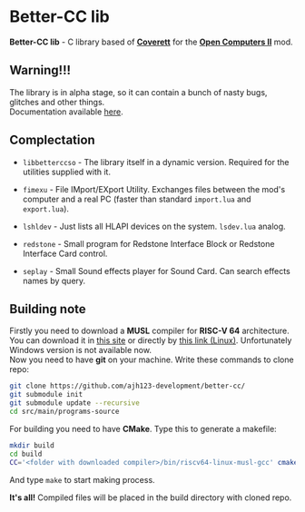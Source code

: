 # Better-CC lib

**Better-CC lib** - C library based of [**Coverett**](https://github.com/Bs0Dd/Coverett) for the [**Open Computers II**](https://github.com/fnuecke/oc2) mod.

## Warning!!!

The library is in alpha stage, so it can contain a bunch of nasty bugs, glitches and other things.  
Documentation available [here](https://github.com/Bs0Dd/Coverett/wiki).

## Complectation

* `libbetterccso` - The library itself in a dynamic version. Required for the utilities supplied with it.

* `fimexu` - File IMport/EXport Utility. Exchanges files between the mod's computer and a real PC (faster than standard `import.lua` and `export.lua`). 

* `lshldev` - Just lists all HLAPI devices on the system. `lsdev.lua` analog.

* `redstone` - Small program for Redstone Interface Block or Redstone Interface Card control.

* `seplay` - Small Sound effects player for Sound Card. Can search effects names by query.

## Building note

Firstly you need to download a **MUSL** compiler for **RISC-V 64** architecture. You can download it in [this site](https://musl.cc/) or directly by [this link (Linux)](https://musl.cc/riscv64-linux-musl-cross.tgz). Unfortunately Windows version is not available now.  
Now you need to have **git** on your machine. Write these commands to clone repo:
```bash
git clone https://github.com/ajh123-development/better-cc/
git submodule init
git submodule update --recursive
cd src/main/programs-source
```

For building you need to have **CMake**. Type this to generate a makefile:
```bash
mkdir build
cd build
CC='<folder with downloaded compiler>/bin/riscv64-linux-musl-gcc' cmake CMakeLists.txt ..
```
And type `make` to start making process.

**It's all!** Compiled files will be placed in the build directory with cloned repo.
